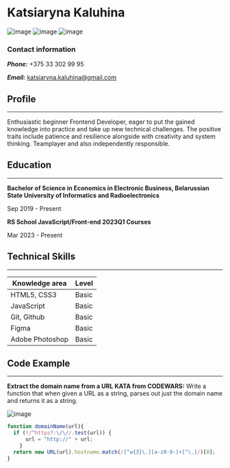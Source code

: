 # Katsiaryna Kaluhina

![image](https://img.shields.io/badge/HTML5-E34F26?style=for-the-badge&logo=html5&logoColor=white)
![image](https://img.shields.io/badge/CSS3-1572B6?style=for-the-badge&logo=css3&logoColor=white)
![image](https://img.shields.io/badge/JavaScript-323330?style=for-the-badge&logo=javascript&logoColor=F7DF1E)

### Contact information

___Phone:___ +375 33 302 99 95

___Email:___ katsiaryna.kaluhina@gmail.com

## Profile

---

Enthusiastic beginner Frontend Developer, eager to put the gained knowledge into
practice and take up new technical challenges. The positive traits include patience
and resilience alongside with creativity and system thinking. Teamplayer and also
independently responsible.

## Education

---

__Bachelor of Science in Economics in Electronic
Business, Belarussian State University of Informatics
and Radioelectronics__

Sep 2019 - Present

__RS School JavaScript/Front-end 2023Q1 Courses__

Mar 2023 - Present

## Technical Skills 

---

| **Knowledge area** | **Level** |
|--------------------|-----------|
| HTML5, CSS3        | Basic     |
| JavaScript         | Basic     |
| Git, Github        | Basic     |
| Figma              | Basic     |
| Adobe Photoshop    | Basic     |

## Code Example

---

__Extract the domain name from a URL KATA from CODEWARS:__ Write a function that when given a URL as a string, parses out just the domain name and returns it as a string. 

![image](https://img.shields.io/badge/Codewars-B1361E?style=for-the-badge&logo=Codewars&logoColor=white)

```js 
function domainName(url){
  if (!/^https?:\/\//.test(url)) {
      url = "http://" + url;
    }
  return new URL(url).hostname.match(/[^w{3}\.][a-z0-9-]+[^\.]/)[0];
}
```